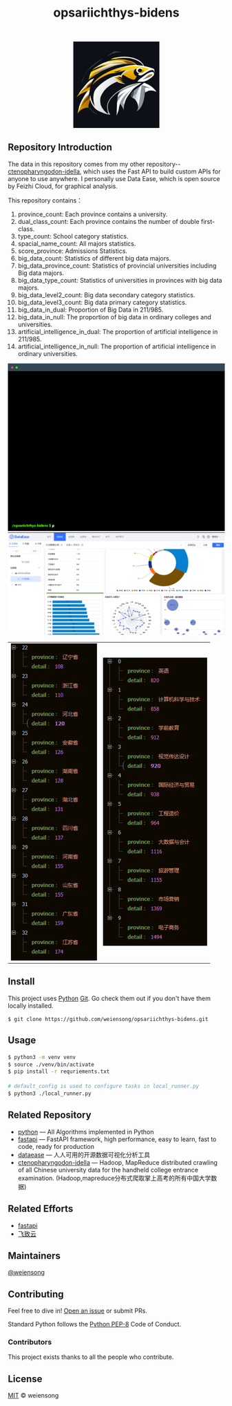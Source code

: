 <h1 align="center">opsariichthys-bidens</h1>

<p align="center">
    <img src="https://img.shields.io/badge/python_-%3E%3D3.8-green" alt=""> 
    <img src="https://img.shields.io/badge/license_-MIT-green" alt=""> 
    <img src="https://img.shields.io/badge/pymysql-blue" alt=""> 
    <img src="https://img.shields.io/badge/dataease-blue" alt="">  
    <img src="https://img.shields.io/badge/fastapi-blue" alt=""> 
</p>

<p align="center">
    <img src=img/opsariichthys-bidens.png height="200" width="200" alt="">
</p>

## Repository Introduction

The data in this repository comes from my other repository--[ctenopharyngodon-idella](https://github.com/weiensong/ctenopharyngodon-idella), which uses the Fast API to build custom APIs for anyone to use anywhere. I personally use Data Ease, which is open source by Feizhi Cloud, for graphical analysis.

This repository contains：

1. province_count: Each province contains a university.
2. dual_class_count: Each province contains the number of double first-class.
3. type_count: School category statistics.
4. spacial_name_count: All majors statistics.
5. score_province: Admissions Statistics.
6. big_data_count: Statistics of different big data majors.
7. big_data_province_count: Statistics of provincial universities including Big data majors.
8. big_data_type_count: Statistics of universities in provinces with big data majors.
9. big_data_level2_count: Big data secondary category statistics.
10. big_data_level3_count: Big data primary category statistics.
11. big_data_in_dual: Proportion of Big Data in 211/985.
12. big_data_in_null: The proportion of big data in ordinary colleges and universities.
13. artificial_intelligence_in_dual: The proportion of artificial intelligence in 211/985.
14. artificial_intelligence_in_null: The proportion of artificial intelligence in ordinary universities.


<table>
    <tr>
        <img src=img/terminal.gif alt="">
    </tr>
    <tr>
        <img src=img/img_1.png alt="">
    </tr>
    <tr>
        <td><img src=img/province.PNG alt=""></td>
        <td><img src=img/major.PNG alt=""></td>
    </tr>
</table>



## Install

This project uses [Python](https://www.python.org/) [Git](https://git-scm.com/). Go check them out if you don't have them locally installed.

```shell
$ git clone https://github.com/weiensong/opsariichthys-bidens.git
```



## Usage
```sh
$ python3 -m venv venv
$ source ./venv/bin/activate
$ pip install -r requriements.txt

# default_config is used to configure tasks in local_runner.py
$ python3 ./local_runner.py
```


## Related Repository

- [python](https://github.com/TheAlgorithms/Python) — All Algorithms implemented in Python
- [fastapi](https://github.com/tiangolo/fastapi) — FastAPI framework, high performance, easy to learn, fast to code, ready for production
- [dataease](https://github.com/dataease/dataeasen) — 人人可用的开源数据可视化分析工具
- [ctenopharyngodon-idella](https://github.com/weiensong/ctenopharyngodon-idella) — Hadoop, MapReduce distributed crawling of all Chinese university data for the handheld college entrance examination. (Hadoop,mapreduce分布式爬取掌上高考的所有中国大学数据)


## Related Efforts

- [fastapi](https://fastapi.tiangolo.com/)
- [飞致云](https://www.fit2cloud.com/)



## Maintainers

[@weiensong](https://github.com/weiensong)



## Contributing


Feel free to dive in! [Open an issue](https://github.com/weiensong/allSchoolAPI/issues) or submit PRs.

Standard Python follows the [Python PEP-8](https://peps.python.org/pep-0008/) Code of Conduct.


### Contributors

This project exists thanks to all the people who contribute.



## License

[MIT](https://github.com/weiensong/opsariichthys-bidens/blob/master/LICENSE) © weiensong

